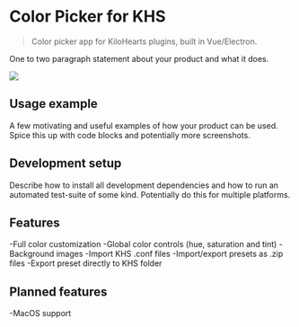 # Color Picker for KHS
> Color picker app for KiloHearts plugins, built in Vue/Electron.

One to two paragraph statement about your product and what it does.

![](https://octodex.github.com/images/yaktocat.png)

## Usage example

A few motivating and useful examples of how your product can be used. Spice this up with code blocks and potentially more screenshots.

## Development setup

Describe how to install all development dependencies and how to run an automated test-suite of some kind. Potentially do this for multiple platforms.




## Features
-Full color customization
-Global color controls (hue, saturation and tint)
-Background images
-Import KHS .conf files
-Import/export presets as .zip files
-Export preset directly to KHS folder

## Planned features
-MacOS support
